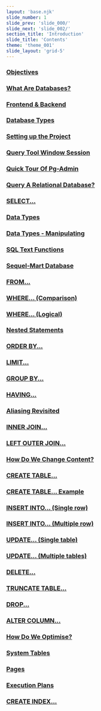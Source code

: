 ```yaml
---
layout: 'base.njk'
slide_number: 1
slide_prev: 'slide_000/'
slide_next: 'slide_002/'
section_title: 'Introduction'
slide_title: 'Contents'
theme: 'theme_001'
slide_layout: 'grid-5'
---
```


<h3 class="slide__contents-1"><a class="sect__1" href="{{ '../slide_002' | url }}">Objectives</a><h3>
<h3 class="slide__contents-1"><a class="sect__1" href="{{ '../slide_003' | url }}">What Are Databases?</a><h3>
<h3 class="slide__contents-1"><a class="sect__1" href="{{ '../slide_003' | url }}">Frontend & Backend</a><h3>
<h3 class="slide__contents-1"><a class="sect__1" href="{{ '../slide_004' | url }}">Database Types</a><h3>
<h3 class="slide__contents-1"><a class="sect__1" href="{{ '../slide_005' | url }}">Setting up the Project</a><h3>
<h3 class="slide__contents-1"><a class="sect__1" href="{{ '../slide_006' | url }}">Query Tool Window Session</a><h3>
<h3 class="slide__contents-1"><a class="sect__1" href="{{ '../slide_007' | url }}">Quick Tour Of Pg-Admin</a><h3>
<h3 class="slide__contents-2"><a class="sect__2" href="{{ '../slide_008' | url }}">Query A Relational Database?</a><h3>
<h3 class="slide__contents-2"><a class="sect__2" href="{{ '../slide_009' | url }}">SELECT...</a><h3>
<h3 class="slide__contents-2"><a class="sect__2" href="{{ '../slide_010' | url }}">Data Types</a><h3>
<h3 class="slide__contents-2"><a class="sect__2" href="{{ '../slide_011' | url }}">Data Types - Manipulating</a><h3>
<h3 class="slide__contents-2"><a class="sect__2" href="{{ '../slide_012' | url }}">SQL Text Functions</a><h3>
<h3 class="slide__contents-2"><a class="sect__2" href="{{ '../slide_013' | url }}">Sequel-Mart Database</a><h3>
<h3 class="slide__contents-2"><a class="sect__2" href="{{ '../slide_014' | url }}">FROM...</a><h3>
<h3 class="slide__contents-2"><a class="sect__2" href="{{ '../slide_015' | url }}">WHERE... (Comparison)</a><h3>
<h3 class="slide__contents-2"><a class="sect__2" href="{{ '../slide_016' | url }}">WHERE... (Logical)</a><h3>
<h3 class="slide__contents-2"><a class="sect__2" href="{{ '../slide_017' | url }}">Nested Statements</a><h3>
<h3 class="slide__contents-2"><a class="sect__2" href="{{ '../slide_018' | url }}">ORDER BY...</a><h3>
<h3 class="slide__contents-2"><a class="sect__2" href="{{ '../slide_019' | url }}">LIMIT...</a><h3>
<h3 class="slide__contents-2"><a class="sect__2" href="{{ '../slide_020' | url }}">GROUP BY...</a><h3>
<h3 class="slide__contents-2"><a class="sect__2" href="{{ '../slide_021' | url }}">HAVING...</a><h3>
<h3 class="slide__contents-2"><a class="sect__2" href="{{ '../slide_022' | url }}">Aliasing Revisited</a><h3>
<h3 class="slide__contents-2"><a class="sect__2" href="{{ '../slide_023' | url }}">INNER JOIN...</a><h3>
<h3 class="slide__contents-2"><a class="sect__2" href="{{ '../slide_024' | url }}">LEFT OUTER JOIN...</a><h3>
<h3 class="slide__contents-3"><a class="sect__3" href="{{ '../slide_025' | url }}">How Do We Change Content?</a><h3>
<h3 class="slide__contents-3"><a class="sect__3" href="{{ '../slide_026' | url }}">CREATE TABLE...</a><h3>
<h3 class="slide__contents-3"><a class="sect__3" href="{{ '../slide_027' | url }}">CREATE TABLE... Example</a><h3>
<h3 class="slide__contents-3"><a class="sect__3" href="{{ '../slide_028' | url }}">INSERT INTO... (Single row)</a><h3>
<h3 class="slide__contents-3"><a class="sect__3" href="{{ '../slide_029' | url }}">INSERT INTO... (Multiple row)</a><h3>
<h3 class="slide__contents-3"><a class="sect__3" href="{{ '../slide_030' | url }}">UPDATE... (Single table)</a><h3>
<h3 class="slide__contents-3"><a class="sect__3" href="{{ '../slide_031' | url }}">UPDATE... (Multiple tables)</a><h3>
<h3 class="slide__contents-3"><a class="sect__3" href="{{ '../slide_032' | url }}">DELETE...</a><h3>
<h3 class="slide__contents-3"><a class="sect__3" href="{{ '../slide_033' | url }}">TRUNCATE TABLE...</a><h3>
<h3 class="slide__contents-3"><a class="sect__3" href="{{ '../slide_034' | url }}">DROP...</a><h3>
<h3 class="slide__contents-3"><a class="sect__3" href="{{ '../slide_035' | url }}">ALTER COLUMN...</a><h3>
<h3 class="slide__contents-4"><a class="sect__4" href="{{ '../slide_036' | url }}">How Do We Optimise?</a><h3>
<h3 class="slide__contents-4"><a class="sect__4" href="{{ '../slide_037' | url }}">System Tables</a><h3>
<h3 class="slide__contents-4"><a class="sect__4" href="{{ '../slide_038' | url }}">Pages</a><h3>
<h3 class="slide__contents-4"><a class="sect__4" href="{{ '../slide_039' | url }}">Execution Plans</a><h3>
<h3 class="slide__contents-4"><a class="sect__4" href="{{ '../slide_040' | url }}">CREATE INDEX...</a><h3>
